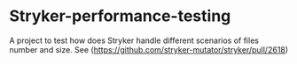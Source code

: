 # Stryker-performance-testing

A project to test how does Stryker handle different scenarios of files number and size.
See (https://github.com/stryker-mutator/stryker/pull/2618)
